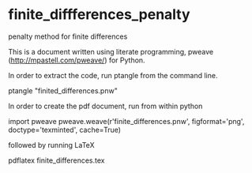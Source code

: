 # finite_diffferences_penalty
penalty method for finite differences

This is a document written using literate programming, pweave (http://mpastell.com/pweave/) for Python.

In order to extract the code, run ptangle from the command line.

ptangle "finited_differences.pnw"

In order to create the pdf document, run from within python

import pweave 
pweave.weave(r'finite_differences.pnw', figformat='png', doctype='texminted', cache=True)

followed by running LaTeX

pdflatex finite_differences.tex
